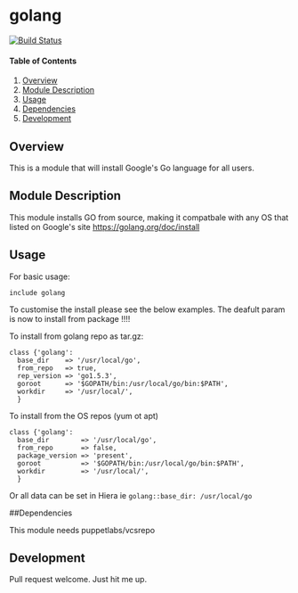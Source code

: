 # golang 

[![Build Status](https://travis-ci.org/scotty-c/puppet-golang.svg?branch=master)](https://travis-ci.org/scotty-c/puppet-golang)

#### Table of Contents

1. [Overview](#overview)
2. [Module Description](#module-description)
3. [Usage](#usage)
4. [Dependencies](#dependencies) 
5. [Development](#development)

## Overview

This is a module that will install Google's Go language for all users.

## Module Description

This module installs GO from source, making it compatbale with any OS that listed on Google's site https://golang.org/doc/install

## Usage
For basic usage:
```
include golang
```
To customise the install please see the below examples. The deafult param is now to install from package !!!! 

To install from golang repo as tar.gz:

```puppet
class {'golang':
  base_dir    => '/usr/local/go',
  from_repo   => true,
  rep_version => 'go1.5.3',
  goroot      => '$GOPATH/bin:/usr/local/go/bin:$PATH',
  workdir     => '/usr/local/',
  }
```

To install from the OS repos (yum ot apt)

```puppet
class {'golang':
  base_dir        => '/usr/local/go',
  from_repo       => false,
  package_version => 'present',
  goroot          => '$GOPATH/bin:/usr/local/go/bin:$PATH',
  workdir         => '/usr/local/',
  }
```

Or all data can be set in Hiera ie ```golang::base_dir: /usr/local/go ```

##Dependencies

This module needs puppetlabs/vcsrepo

## Development

Pull request welcome. Just hit me up.
